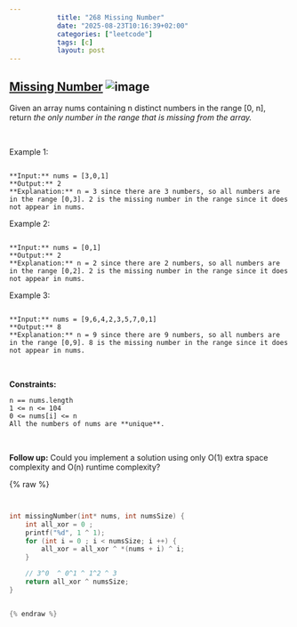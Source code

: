 ```yaml
---
            title: "268 Missing Number"
            date: "2025-08-23T10:16:39+02:00"
            categories: ["leetcode"]
            tags: [c]
            layout: post
---
```

            
## [Missing Number](https://leetcode.com/problems/missing-number) ![image](https://img.shields.io/badge/Difficulty-Easy-brightgreen)

Given an array nums containing n distinct numbers in the range [0, n], return *the only number in the range that is missing from the array.*

 

Example 1:

```

**Input:** nums = [3,0,1]
**Output:** 2
**Explanation:** n = 3 since there are 3 numbers, so all numbers are in the range [0,3]. 2 is the missing number in the range since it does not appear in nums.

```

Example 2:

```

**Input:** nums = [0,1]
**Output:** 2
**Explanation:** n = 2 since there are 2 numbers, so all numbers are in the range [0,2]. 2 is the missing number in the range since it does not appear in nums.

```

Example 3:

```

**Input:** nums = [9,6,4,2,3,5,7,0,1]
**Output:** 8
**Explanation:** n = 9 since there are 9 numbers, so all numbers are in the range [0,9]. 8 is the missing number in the range since it does not appear in nums.

```

 

**Constraints:**

	n == nums.length
	1 <= n <= 104
	0 <= nums[i] <= n
	All the numbers of nums are **unique**.

 

**Follow up:** Could you implement a solution using only O(1) extra space complexity and O(n) runtime complexity?

{% raw %}


```c


int missingNumber(int* nums, int numsSize) {
    int all_xor = 0 ;
    printf("%d", 1 ^ 1);
    for (int i = 0 ; i < numsSize; i ++) {
        all_xor = all_xor ^ *(nums + i) ^ i;
    }   

    // 3^0  ^ 0^1 ^ 1^2 ^ 3
    return all_xor ^ numsSize;
}


{% endraw %}
```
